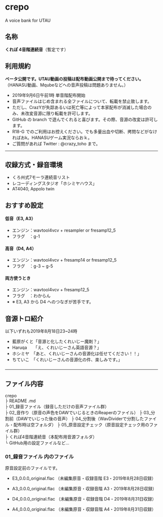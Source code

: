 # crepo

A voice bank for UTAU

## 名称

**くれぽ 4音階連続音**（暫定です）

## 利用規約

**ベータ公開です。UTAU動画の投稿は配布動画公開まで待ってください。**  
（HANASU動画、Mqubeなどへの音声投稿は問題ありません。）

-   2019年9月6日午前1時 単音階配布開始
-   音声ファイルはじめ含まれる全ファイルについて、転載を禁止致します。  
-   ただし、CrazYが失踪あるいは死亡等によって本家配布が消滅した場合のみ、未改変音源に限り転載を許可します。
-   GitHub の branch で遊んでくれると喜びます。その際、音源の改変は許可します。
-   R18-G でのご利用はお控えください。でも多量出血や切断、拷問などがなければおk。HANASUゲーム実況ならおｋ。
-   ご質問があれば Twitter : @crazy_toho まで。

* * *

## 収録方式・録音環境

-   くろ州式7モーラ連続音リスト
-   レコーディングスタジオ「ホシミヤハウス」
-   AT4040, Appolo twin

## おすすめ設定

#### 低音（E3, A3）

-   エンジン：wavtool4vcv + resampler or fresamp12_5
-   フラグ　：g-1

#### 高音（D4, A4）

-   エンジン：wavtool4vcv + fresamp14 or fresamp12_5
-   フラグ　：g-3 ~ g-5

#### 両方使うとき

-   エンジン：wavtool4vcv + fresamp12_5
-   フラグ　：わからん
-   ※ E3, A3 から D4 へのつなぎが苦手です。

## 音源トロ紹介

以下いずれも2019年8月18日23~24時

-   藍原がくと「音源と化したくれいじー魔剤？」
-   Haruqa　　「え、くれいじーさん英語音源？」
-   ホシミヤ　「あと、くれいじーさんの音源化は任せてください！！」
-   ちていこ　「くれいじーさんの音源化の件、楽しみです。」

###

* * *

## ファイル内容

crepo  
├ README .md  
├ 01_録音ファイル（録音しただけの音声ファイル群）  
├ 02_音作り（原音の声色をDAWでいじるときのReaperのファイル） 
├ 03_分割前（DAWでいじった後の音声）
├ 04_分割後（WavDividerで分割したファイル・配布時は空フォルダ）
├ 05_原音設定チェック（原音設定チェック用のファイル群）  
├ くれぽ4音階連続音（本配布用音源フォルダ）  
└ GitHub用の設定ファイルなど...

### 01_録音ファイル 内のファイル

原音設定前のファイルです。

-   E3_0.0.0_original.flac    （未編集原音・収録音階 E3・2019年8月28日収録）

-   A3_0.0.0_original.flac    （未編集原音・収録音階 A3・2019年8月28日収録）

-   D4_0.0.0_original.flac    （未編集原音・収録音階 D4・2019年8月31日収録）

-   A4_0.0.0_original.flac    （未編集原音・収録音階 A4・2019年8月31日収録）

